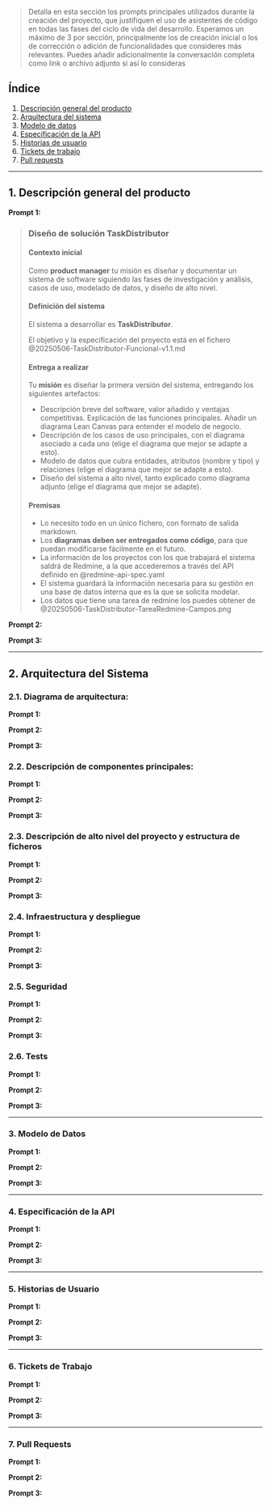 > Detalla en esta sección los prompts principales utilizados durante la creación del proyecto, que justifiquen el uso de asistentes de código en todas las fases del ciclo de vida del desarrollo. Esperamos un máximo de 3 por sección, principalmente los de creación inicial o  los de corrección o adición de funcionalidades que consideres más relevantes.
Puedes añadir adicionalmente la conversación completa como link o archivo adjunto si así lo consideras


## Índice

1. [Descripción general del producto](#1-descripción-general-del-producto)
2. [Arquitectura del sistema](#2-arquitectura-del-sistema)
3. [Modelo de datos](#3-modelo-de-datos)
4. [Especificación de la API](#4-especificación-de-la-api)
5. [Historias de usuario](#5-historias-de-usuario)
6. [Tickets de trabajo](#6-tickets-de-trabajo)
7. [Pull requests](#7-pull-requests)

---

## 1. Descripción general del producto

**Prompt 1:**

> ### Diseño de solución TaskDistributor
>
> #### Contexto inicial
>
> Como **product manager** tu misión es diseñar y documentar un sistema de software siguiendo las fases de investigación y análisis, casos de uso, modelado de datos, y diseño de alto nivel.
>
> #### Definición del sistema
>
> El sistema a desarrollar es **TaskDistributor**.
>
> El objetivo y la especificación del proyecto está en el fichero @20250506-TaskDistributor-Funcional-v1.1.md 
>
> #### Entrega a realizar
>
> Tu **misión** es diseñar la primera versión del sistema, entregando los siguientes artefactos:
> - Descripción breve del software, valor añadido y ventajas competitivas. Explicación de las funciones principales. Añadir un diagrama Lean Canvas para entender el modelo de negocio.
> - Descripción de los casos de uso principales, con el diagrama asociado a cada uno (elige el diagrama que mejor se adapte a esto).
> - Modelo de datos que cubra entidades, atributos (nombre y tipo) y relaciones (elige el diagrama que mejor se adapte a esto).
> - Diseño del sistema a alto nivel, tanto explicado como diagrama adjunto (elige el diagrama que mejor se adapte).
>
> #### Premisas
>
> - Lo necesito todo en un único fichero, con formato de salida markdown.
> - Los **diagramas deben ser entregados como código**, para que puedan modificarse fácilmente en el futuro.
> - La información de los proyectos con los que trabajará el sistema saldrá de Redmine, a la que accederemos a través del API definido en @redmine-api-spec.yaml 
> - El sistema guardará la información necesaria para su gestión en una base de datos interna que es la que se solicita modelar.
> - Los datos que tiene una tarea de redmine los puedes obtener de @20250506-TaskDistributor-TareaRedmine-Campos.png 

**Prompt 2:**

**Prompt 3:**

---

## 2. Arquitectura del Sistema

### **2.1. Diagrama de arquitectura:**

**Prompt 1:**

**Prompt 2:**

**Prompt 3:**

### **2.2. Descripción de componentes principales:**

**Prompt 1:**

**Prompt 2:**

**Prompt 3:**

### **2.3. Descripción de alto nivel del proyecto y estructura de ficheros**

**Prompt 1:**

**Prompt 2:**

**Prompt 3:**

### **2.4. Infraestructura y despliegue**

**Prompt 1:**

**Prompt 2:**

**Prompt 3:**

### **2.5. Seguridad**

**Prompt 1:**

**Prompt 2:**

**Prompt 3:**

### **2.6. Tests**

**Prompt 1:**

**Prompt 2:**

**Prompt 3:**

---

### 3. Modelo de Datos

**Prompt 1:**

**Prompt 2:**

**Prompt 3:**

---

### 4. Especificación de la API

**Prompt 1:**

**Prompt 2:**

**Prompt 3:**

---

### 5. Historias de Usuario

**Prompt 1:**

**Prompt 2:**

**Prompt 3:**

---

### 6. Tickets de Trabajo

**Prompt 1:**

**Prompt 2:**

**Prompt 3:**

---

### 7. Pull Requests

**Prompt 1:**

**Prompt 2:**

**Prompt 3:**
